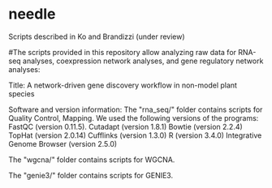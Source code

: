 # needle
Scripts described in Ko and Brandizzi (under review)

#The scripts provided in this repository allow analyzing raw data for RNA-seq analyses, coexpression network analyses, and gene regulatory network analyses:

Title: A network-driven gene discovery workflow in non-model plant species

Software and version information:
The "rna_seq/" folder contains scripts for Quality Control, Mapping. We used the following versions of the programs: FastQC (version 0.11.5). Cutadapt (version 1.8.1) Bowtie (version 2.2.4) TopHat (version 2.0.14) Cufflinks (version 1.3.0) R (version 3.4.0) Integrative Genome Browser (version 2.5.0)

The "wgcna/" folder contains scripts for WGCNA.

The "genie3/" folder contains scripts for GENIE3.
